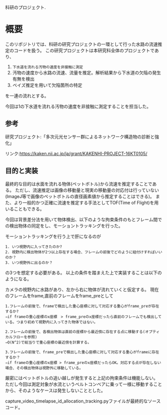 科研のプロジェクト.

# 概要
このリポジトリでは、科研の研究プロジェクトの一環として行った水路の流速推定のコードを扱う。
この研究プロジェクトは本研究科全体のプロジェクトであり、

1. ```下水道を流れる汚物の速度を非接触に測定```
2. 汚物の速度から水路の流速、流量を推定。解析結果から下水道の欠陥の発生有無を検出
3. ベイズ推定を用いて欠陥箇所の特定

を一連の流れとする。

今回は1の下水道を流れる汚物の速度を非接触に測定することを担当した。

## 参考
研究プロジェクト:「多次元光センサー群によるネットワーク構造物の診断と強化」

リンク:https://kaken.nii.ac.jp/ja/grant/KAKENHI-PROJECT-16KT0105/

## 目的と実装 
最終的な目的は水面を流れる物体(ペットボトル)から流速を推定することである。
ただし、流速推定は画像の移動量と現実の移動量の対応付は行っていない(ImageJ等で画像のペットボトルの直径画素値から推定することはできる)。
また、より一般的かつ正確に流速を推定する手法としてTOF(Time of Flight)を用いることもできる。

今回は背景差分法を用いて物体検出、以下のような拘束条件のもとフレーム間での検出物体の同定をし、モーショントラッキングを行った。

モーショントラッキングを行う上で肝になるのが
```
1. いつ視野内に入ってきたのか?
2. 視野内に検出物体が2つ以上存在する場合、フレームの前後でどのように紐付けすればいいのか？
3. いつ視野外に出るのか？
```
の3つを想定する必要がある。
以上の条件を踏まえた上で実装することは以下のようになる。

カメラの視野内に水路があり、左から右に物体が流れていくと仮定する。
現在のフレームをframe,直前のフレームをframe_preとして

```
1.フレームの前後で、frameで検出した重心座標に対して対応する重心がframe_preが存在するか?
⇒if frameの重心座標のx座標　> frame_preのx座標だったら直前のフレームでも検出している。つまり初めて視野内に入ってきた物体ではない。

2.フレームの前後で、各検出物体は直前の座標から最近傍に存在する点に移動する(オプティカルフローを参照)
⇒O(N^2)で総当りで重心座標の最近傍を計算する。

3.フレームの前後で、frame_preで検出した重心座標に対して対応する重心がframeに存在するか？
⇒if frameの重心座標のx座標 > frame_preのx座標だったらOK。対応する点が存在しない場合、その検出物体は視野外に移動している。
```

厳密にはペットボトルの追い越しが発生すると上記の拘束条件は機能しない。
ただし今回は測定対象が水流というベルトコンベアに乗って一様に移動することから、そのようなケースは発生しないこととした。

capture_video_timelapse_id_allocation_tracking.pyファイルが最終的なソースコード。
